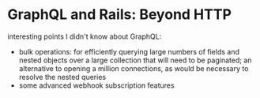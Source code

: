 # GraphQL and Rails: Beyond HTTP

interesting points I didn't know about GraphQL:

- bulk operations: for efficiently querying large numbers of fields and nested objects over a large collection that will need to be paginated; an alternative to opening a million connections, as would be necessary to resolve the nested queries
- some advanced webhook subscription features
